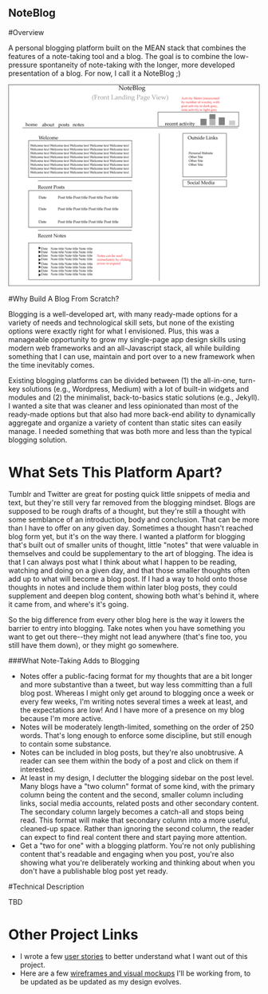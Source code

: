 ## NoteBlog

#Overview

A personal blogging platform built on the MEAN stack that combines the features
of a note-taking tool and a blog. The goal is to combine the low-pressure
spontaneity of note-taking with the longer, more developed presentation of a
blog.  For now, I call it a NoteBlog ;)

![Blog Front Page](./mockups/BlogLandingPage.png)

#Why Build A Blog From Scratch?

Blogging is a well-developed art, with many ready-made options for a variety of
needs and technological skill sets, but none of the existing options were
exactly right for what I envisioned.  Plus, this was a manageable opportunity to
grow my single-page app design skills using modern web frameworks and an
all-Javascript stack, all while building something that I can use, maintain and
port over to a new framework when the time inevitably comes.

Existing blogging platforms can be divided between (1) the all-in-one, turn-key
solutions (e.g., Wordpress, Medium) with a lot of built-in widgets and modules and (2)
the minimalist, back-to-basics static solutions (e.g., Jekyll). I wanted a
site that was cleaner and less opinionated than most of the ready-made options
but that also had more back-end ability to dynamically aggregate and organize a variety of content
than static sites can easily manage.  I needed something that was both more and
less than the typical blogging solution.

# What Sets This Platform Apart?

Tumblr and Twitter are great for posting quick little snippets of media and text, but
they're still very far removed from the blogging mindset.  Blogs are supposed to
be rough drafts of a thought, but they're still a thought with some semblance of
an introduction, body and conclusion.  That can be more than I have to offer on
any given day.  Sometimes a thought hasn't reached blog 
form yet, but it's on the way there.  I wanted a platform for blogging that's
built out of smaller units of thought, little "notes" that were valuable in
themselves and could be supplementary to the art of blogging. The idea is that I
can always post what I think about what I happen to be reading, watching and
doing on a given day, and that those smaller thoughts often add up to what will
become a blog post.  If I had a way to hold onto those thoughts in notes and include them within later blog posts, they
could supplement and deepen blog content, showing both what's behind it, where
it came from, and where's it's going.

So the big difference from every other blog here is the way it lowers the
barrier to entry into blogging.  Take notes when you have something you want to
get out there--they might not lead anywhere (that's fine too, you still have them down), or they might go somewhere.

###What Note-Taking Adds to Blogging

* Notes offer a public-facing format for my thoughts that are a bit longer and more substantive than a tweet, but way less committing than a full blog post.  Whereas I might only get around to blogging once a week or every few weeks, I'm writing notes several times a week at least, and the expectations are low! And I have more of a presence on my blog because I'm more active.
* Notes  will be moderately length-limited, something on the order of 250 words.  That's long enough to enforce some discipline, but still enough to contain some substance.
* Notes can be included in blog posts, but they're also unobtrusive.  A reader
  can see them within the body of a post and click on them if interested.
* At least in my design, I declutter the blogging sidebar on the post level.  Many blogs have a "two column" format of some
kind, with the primary column being the content and the second, smaller column 
including links, social media accounts, related posts and other secondary
content.  The secondary column largely becomes a catch-all and stops being read. This format will make that secondary column into a more useful,
cleaned-up space. Rather than ignoring the second column, the reader can expect to find real content there and start paying more attention.
* Get a "two for one" with a blogging platform. You're not only publishing
  content that's readable and engaging when you post, you're also showing what you're
deliberately working and thinking about when you don't have a publishable blog
post yet ready.


#Technical Description

TBD

# Other Project Links
* I wrote a few [user stories](./UserStories.md) to better understand what I want out of this project.
* Here are a few [wireframes and visual mockups](./Wireframes.md) I'll be working from, to be
  updated as  be updated as my design evolves.
